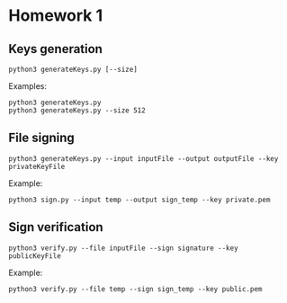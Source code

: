 # Homework 1

## Keys generation
```shell
python3 generateKeys.py [--size]
```
Examples:
```
python3 generateKeys.py
python3 generateKeys.py --size 512
```

## File signing
```shell
python3 generateKeys.py --input inputFile --output outputFile --key privateKeyFile 
```
Example:
```shell
python3 sign.py --input temp --output sign_temp --key private.pem
```

## Sign verification
```shell
python3 verify.py --file inputFile --sign signature --key publicKeyFile
```

Example:
```shell
python3 verify.py --file temp --sign sign_temp --key public.pem
```
